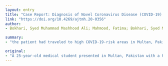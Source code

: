 ```yaml
---
layout: entry
title: "Case Report: Diagnosis of Novel Coronavirus Disease (COVID-19) versus Tropical Diseases in Pakistan"
link: "https://doi.org/10.4269/ajtmh.20-0356"
author:
- Bokhari, Syed Muhammad Mashhood Ali; Mahmood, Fatima; Bokhari, Syed Muhammad Saud Ali

summary:
- "the patient had traveled to high COVID-19-risk areas in Multan, Pakistan. He had no significant medical and surgical history. The patient developed a diffuse rash and had serology consistent with dengue and measles. Patient was treated symptomatically and his condition gradually improved over 7 days. This case highlights the high prevalence of many tropical diseases in low-income countries."

original:
- "A 25-year-old medical student presented in Multan, Pakistan with a high fever, cough, myalgia, and diarrhea consistent with the typical signs and symptoms of novel coronavirus disease (COVID-19). The patient had traveled to high COVID-19-risk areas within Pakistan and had no significant medical and surgical history. Based on nasopharyngeal and oropharyngeal swab testing, the patient was found to be negative for COVID-19. He subsequently developed a diffuse rash and had serology consistent with dengue and measles. The patient was treated symptomatically, and his condition gradually improved over 7 days. This case highlights the high prevalence of many tropical diseases in low-income countries and the need for clinicians to consider alternate diagnoses in addition to testing for COVID-19 during the pandemic."
---
```


